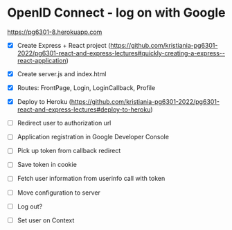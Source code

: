 # OpenID Connect - log on with Google

https://pg6301-8.herokuapp.com

* [x] Create Express + React project (https://github.com/kristiania-pg6301-2022/pg6301-react-and-express-lectures#quickly-creating-a-express--react-application)
* [x] Create server.js and index.html
* [x] Routes: FrontPage, Login, LoginCallback, Profile
* [x] Deploy to Heroku (https://github.com/kristiania-pg6301-2022/pg6301-react-and-express-lectures#deploy-to-heroku)
* [ ] Redirect user to authorization url
* [ ] Application registration in Google Developer Console
* [ ] Pick up token from callback redirect
* [ ] Save token in cookie
* [ ] Fetch user information from userinfo call with token
* [ ] Move configuration to server
* [ ] Log out?
* [ ] Set user on Context

